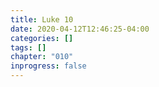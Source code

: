 ```yaml
---
title: Luke 10
date: 2020-04-12T12:46:25-04:00
categories: []
tags: []
chapter: "010"
inprogress: false
---
```


